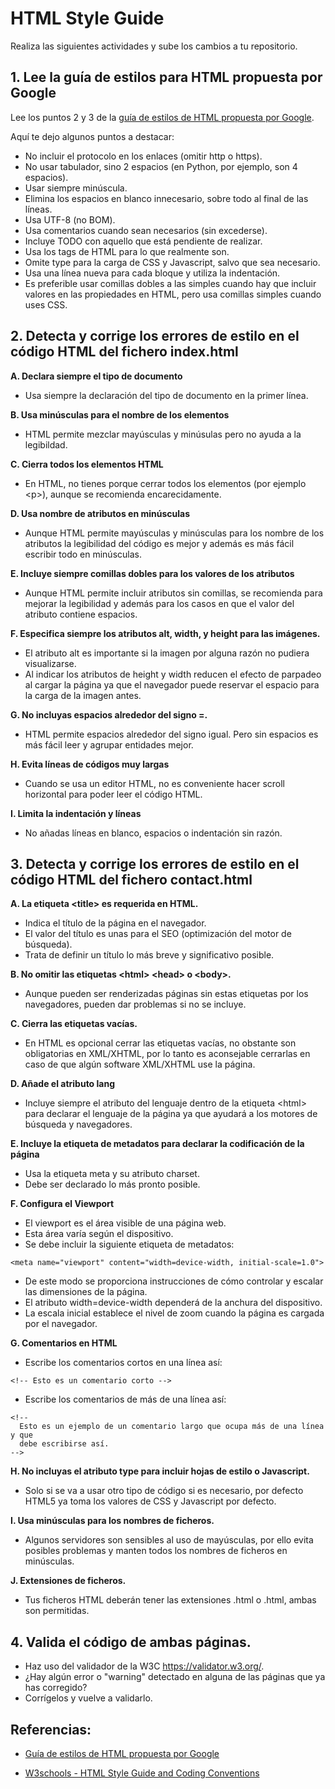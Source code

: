# HTML Style Guide 
Realiza las siguientes actividades y sube los cambios a tu repositorio.

## **1. Lee la guía de estilos para HTML propuesta por Google**
Lee los puntos 2 y 3 de la [guía de estilos de HTML propuesta por Google](https://google.github.io/styleguide/htmlcssguide.html#HTML).

Aquí te dejo algunos puntos a destacar:

* No incluir el protocolo en los enlaces (omitir http o https).
* No usar tabulador, sino 2 espacios (en Python, por ejemplo,  son 4 espacios).
* Usar siempre minúscula.
* Elimina los espacios en blanco innecesario, sobre todo al final de las líneas.
* Usa UTF-8 (no BOM).
* Usa comentarios cuando sean necesarios (sin excederse).
* Incluye TODO con aquello que está pendiente de realizar.
* Usa los tags de HTML para lo que realmente son.
* Omite type para la carga de CSS y Javascript, salvo que sea necesario.
* Usa una línea nueva para cada bloque y utiliza la indentación.
* Es preferible usar comillas dobles a las simples cuando hay que incluir valores en las propiedades en HTML, pero usa comillas simples cuando uses CSS.

## **2. Detecta y corrige los errores de estilo en el código HTML del fichero index.html**

**A.  Declara siempre el tipo de documento**
* Usa siempre la declaración del tipo de documento en la primer línea. 

**B. Usa minúsculas para el nombre de los elementos**
* HTML permite mezclar mayúsculas y minúsulas pero no ayuda a la legibildad. 

**C. Cierra todos los elementos HTML**
* En HTML, no tienes porque cerrar todos los elementos (por ejemplo <p\>), aunque se recomienda encarecidamente.

**D. Usa nombre de atributos en minúsculas**
* Aunque HTML permite mayúsculas y minúsculas para los nombre de los atributos la legibilidad del código es mejor y además es más fácil escribir todo en minúsculas.

**E. Incluye siempre comillas dobles para los valores de los atributos**
* Aunque HTML permite incluir atributos sin comillas, se recomienda para mejorar la legibilidad y además para  los casos en que el valor del atributo contiene espacios. 

**F. Especifica siempre los atributos alt, width, y height para las imágenes.**
* El atributo alt es importante si la imagen por alguna razón no pudiera visualizarse. 
* Al indicar los atributos de height y width reducen el efecto de parpadeo al cargar la página ya que el navegador puede reservar el espacio para la carga de la imagen antes.

**G. No incluyas espacios alrededor del signo =.**
* HTML permite espacios alrededor del signo igual. Pero sin espacios es más fácil leer y agrupar entidades mejor. 

**H. Evita líneas de códigos muy largas**
* Cuando se usa un editor HTML, no es conveniente hacer scroll horizontal para poder leer el código HTML.

**I. Limita la indentación y líneas**
* No añadas líneas en blanco, espacios o indentación sin razón.

## **3. Detecta y corrige los errores de estilo en el código HTML del fichero contact.html**

**A. La etiqueta <title\> es requerida en HTML.**
* Indica el título de la página en el navegador.
* El valor del título es unas para el SEO (optimización del motor de búsqueda).
* Trata de definir un título lo más breve y significativo posible.

**B. No omitir las etiquetas <html\> <head\> o <body\>.**
* Aunque pueden ser renderizadas páginas sin estas etiquetas por los navegadores, pueden dar problemas si no se incluye.

**C. Cierra las etiquetas vacías.**
* En HTML es opcional cerrar las etiquetas vacías, no obstante son obligatorias en XML/XHTML, por lo tanto es aconsejable cerrarlas en caso de que algún software XML/XHTML use la página.

**D. Añade el atributo lang**
* Incluye siempre el atributo del lenguaje dentro de la etiqueta <html\> para declarar el lenguaje de la página ya que ayudará a los motores de búsqueda y navegadores.

**E. Incluye la etiqueta de metadatos para declarar la codificación de la página**
* Usa la etiqueta meta y su atributo charset.
* Debe ser declarado lo más pronto posible.

**F. Configura el Viewport**
* El viewport es el área visible de una página web.
* Esta área varía según el dispositivo.
* Se debe incluir la siguiente etiqueta de metadatos:
```
<meta name="viewport" content="width=device-width, initial-scale=1.0">
```
* De este modo se proporciona instrucciones de cómo controlar y escalar las dimensiones de la página.
* El atributo width=device-width dependerá de la anchura del dispositivo.
* La escala inicial establece el nivel de zoom cuando la página es cargada por el navegador.

**G. Comentarios en HTML**
* Escribe los comentarios cortos en una línea así:
```
<!-- Esto es un comentario corto -->
```
* Escribe los comentarios de más de una línea así:
```
<!--
  Esto es un ejemplo de un comentario largo que ocupa más de una línea y que
  debe escribirse así.
-->
```

**H. No incluyas el atributo type para incluir hojas de estilo o Javascript.**
* Solo si se va a usar otro tipo de código si es necesario, por defecto HTML5 ya toma los valores de CSS y Javascript por defecto.

**I. Usa minúsculas para los nombres de ficheros.**
* Algunos servidores son sensibles al uso de mayúsculas, por ello evita posibles problemas y manten todos los nombres de ficheros en minúsculas.

**J. Extensiones de ficheros.**
* Tus ficheros HTML deberán tener las extensiones .html o .html, ambas son permitidas.

## **4. Valida el código de ambas páginas.**
* Haz uso del validador de la W3C https://validator.w3.org/.
* ¿Hay algún error o "warning" detectado en alguna de las páginas que ya has corregido?
* Corrígelos y vuelve a validarlo.

## **Referencias:**

- [Guía de estilos de HTML propuesta por Google](https://google.github.io/styleguide/htmlcssguide.html#HTML) 

- [W3schools - HTML Style Guide and Coding Conventions](https://www.w3schools.com/html/html5_syntax.asp)
